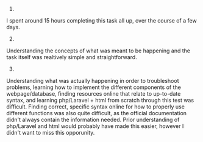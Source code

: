 1. 
I spent around 15 hours completing this task all up, over the course of a few days. 

2. 
Understanding the concepts of what was meant to be happening and the task itself was realtively simple and straightforward. 

3. 
Understanding what was actually happening in order to troubleshoot problems, learning how to implement the different components of the webpage/database, finding resources online that relate to up-to-date syntax, and learning php/Laravel + html from scratch through this test was difficult. Finding correct, specific syntax online for how to properly use different functions was also quite difficult, as the official documentation didn't always contain the information needed. Prior understanding of php/Laravel and html would probably have made this easier, however I didn't want to miss this opporunity. 